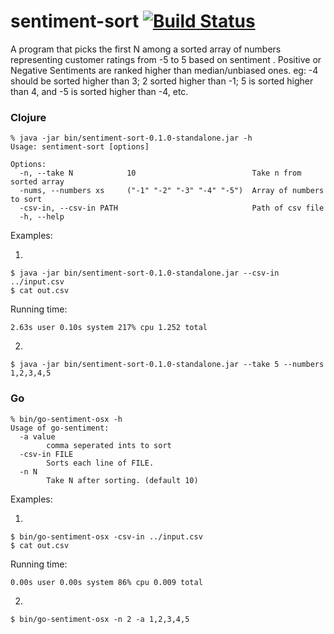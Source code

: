 # sentiment-sort [![Build Status](https://travis-ci.org/cskksc/sentiment-sort.svg)](https://travis-ci.org/cskksc/sentiment-sort)

A program that picks the first N among a sorted array of numbers representing customer ratings from -5 to 5 based on sentiment . Positive or Negative Sentiments are ranked higher than median/unbiased ones. eg: -4 should be sorted higher than 3; 2 sorted higher than -1; 5 is sorted higher than 4, and -5 is sorted higher than -4, etc.

### Clojure

```
% java -jar bin/sentiment-sort-0.1.0-standalone.jar -h
Usage: sentiment-sort [options]

Options:
  -n, --take N            10                          Take n from sorted array
  -nums, --numbers xs     ("-1" "-2" "-3" "-4" "-5")  Array of numbers to sort
  -csv-in, --csv-in PATH                              Path of csv file
  -h, --help
```

Examples:

1.

	$ java -jar bin/sentiment-sort-0.1.0-standalone.jar --csv-in ../input.csv
	$ cat out.csv


Running time:

```2.63s user 0.10s system 217% cpu 1.252 total```

2.

	$ java -jar bin/sentiment-sort-0.1.0-standalone.jar --take 5 --numbers 1,2,3,4,5

### Go

```
% bin/go-sentiment-osx -h
Usage of go-sentiment:
  -a value
		comma seperated ints to sort
  -csv-in FILE
		Sorts each line of FILE.
  -n N
		Take N after sorting. (default 10)
```

Examples:

1.

	$ bin/go-sentiment-osx -csv-in ../input.csv
	$ cat out.csv

Running time:

```0.00s user 0.00s system 86% cpu 0.009 total```

2.

	$ bin/go-sentiment-osx -n 2 -a 1,2,3,4,5
